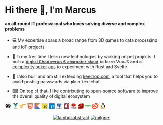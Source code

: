 # Hi there 👋, I'm Marcus
#### an all-round IT professional who loves solving diverse and complex problems

- 💻 My expertise spans a broad range from 3D games to data processing and IoT projects

- 🔬 In my free time I learn new technologies by working on pet projects. I built a [digital Shadowrun 6 character sheet](https://github.com/milgner/sr6-character-sheet) to learn VueJS and a [complexity poker app](https://github.com/milgner/compoker) to experiment with Rust and Svelte.

- 🔐 I also built and am still extending [keedrop.com](https://keedrop.com/), a tool that helps you to avoid posting passwords via plain-text chat

- ⌨ On top of that, I like contributing to open-source software to improve the overall quality of digital ecosystem


<p align="left"><img src="https://github.com/devicons/devicon/raw/master/icons/rust/rust-plain.svg" alt="rust" width="20" height="20"/> <img src="https://github.com/devicons/devicon/raw/master/icons/vuejs/vuejs-original-wordmark.svg" alt="vuejs" width="20" height="20"/> <img src="https://github.com/devicons/devicon/raw/master/icons/amazonwebservices/amazonwebservices-original.svg" alt="aws" width="20" height="20"/> <img src="https://github.com/devicons/devicon/raw/master/icons/html5/html5-original.svg" alt="html5" width="20" height="20"/> <img src="https://github.com/devicons/devicon/raw/master/icons/kotlin/kotlin-original.svg" alt="kotlin" width="20" height="20" /> <img src="https://github.com/devicons/devicon/raw/master/icons/javascript/javascript-original.svg" alt="javascript" width="20" height="20"/> <img src="https://github.com/devicons/devicon/raw/master/icons/typescript/typescript-original.svg" alt="typescript" width="20" height="20"/> <img src="https://github.com/devicons/devicon/raw/master/icons/postgresql/postgresql-original-wordmark.svg" alt="postgresql" width="20" height="20"/> <img src="https://github.com/devicons/devicon/raw/master/icons/rails/rails-original-wordmark.svg" alt="rails" width="20" height="20"/> <img src="https://github.com/devicons/devicon/raw/master/icons/redis/redis-original-wordmark.svg" alt="redis" width="20" height="20"/> <img src="https://github.com/devicons/devicon/raw/master/icons/ruby/ruby-original.svg" alt="ruby" width="20" height="20"/> <img src="https://github.com/devicons/devicon/raw/master/icons/nginx/nginx-original.svg" alt="nginx" width="20" height="20"/> <img src="https://github.com/devicons/devicon/raw/master/icons/svelte/svelte-original.svg" alt="svelte" width="20" height="20"/> <img src="https://github.com/devicons/devicon/raw/master/icons/linux/linux-original.svg" alt="linux" width="20" height="20"/></p>

<p align="center">
<a href="https://twitter.com/lambdaabstract" target="blank"><img align="center" src="https://cdn.jsdelivr.net/npm/simple-icons@3.0.1/icons/twitter.svg" alt="lambdaabstract" height="20" width="20" /></a>
<a href="https://stackoverflow.com/milgner" target="blank"><img align="center" src="https://cdn.jsdelivr.net/npm/simple-icons@3.0.1/icons/stackoverflow.svg" alt="milgner" height="20" width="20" /></a>
</p>
